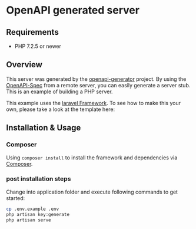 # OpenAPI generated server

## Requirements
* PHP 7.2.5 or newer

## Overview
This server was generated by the [openapi-generator](https://github.com/openapitools/openapi-generator) project.  By using the
[OpenAPI-Spec](https://github.com/swagger-api/swagger-core/wiki) from a remote server, you can easily generate a server stub.  This
is an example of building a PHP server.

This example uses the [laravel Framework](http://laravel.com/).  To see how to make this your own, please take a look at the template here:

## Installation & Usage
### Composer

Using `composer install` to install the framework and dependencies via [Composer](http://getcomposer.org/).

### post installation steps

Change into application folder and execute following commands to get started:

```sh
cp .env.example .env
php artisan key:generate
php artisan serve
```